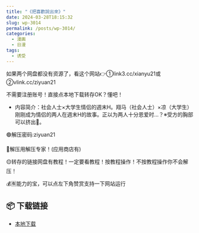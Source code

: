 ```yaml
---
title: "《把喜歡說出來》"
date: 2024-03-28T18:15:32
slug: wp-3014
permalink: /posts/wp-3014/
categories:
  - 漫画
  - 日漫
tags:
  - 诱受
---
```


如果两个网盘都没有资源了，看这个网站👉①link3.cc/xianyu21或②vlink.cc/ziyuan21

不需要注册账号！直接点本地下载转存OK？懂吧！

*   内容简介：社会人士×大学生情侣的週末H。翔马（社会人士）×凉（大学生）刚刚成为情侣的两人在週末H的故事。正以为两人十分恩爱时…？※受方的胸部可以挤出🍼。

🟢解压密码:ziyuan21

🔵解压用解压专家！(应用商店有)

🟡转存的链接网盘有教程！一定要看教程！按教程操作！不按教程操作你不会解压！

💰🈶能力的宝，可以点左下角赞赏支持一下网站运行

## 📦 下载链接
- [本地下载](https://blziyuan21.com/pay-download/3014?key=40890bc95f&down_id=0)

